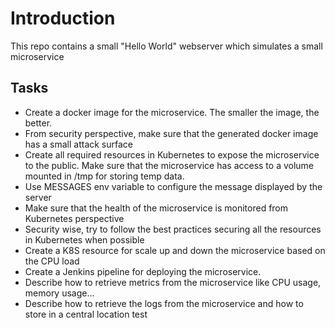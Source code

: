 

# Introduction

This repo contains a small "Hello World" webserver which simulates a small microservice

## Tasks


 - Create a docker image for the microservice. The smaller the image, the better.
 - From security perspective, make sure that the generated docker image has a small attack surface
 - Create all required resources in Kubernetes to expose the microservice to the public. Make sure that the microservice has access to a volume mounted in /tmp for storing temp data.
 - Use MESSAGES env variable to configure the message displayed by the server
 - Make sure that the health of the microservice is monitored from Kubernetes perspective
 - Security wise, try to follow the best practices securing all the resources in Kubernetes when possible
 - Create a K8S resource for scale up and down the microservice based on the CPU load
 - Create a Jenkins pipeline for deploying the microservice.
 - Describe how to retrieve metrics from the microservice like CPU usage, memory usage...
 - Describe how to retrieve the logs from the microservice and how to store in a central location test
